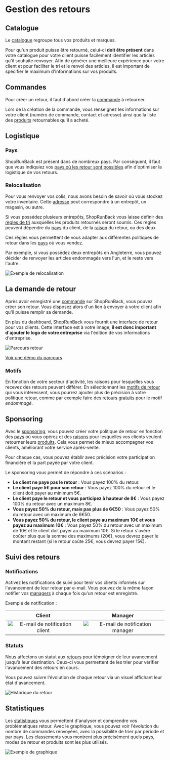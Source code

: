 # Gestion des retours

## Catalogue

Le [catalogue](https://dashboard.shoprunback.com/products) regroupe tous vos produits et marques.

Pour qu'un produit puisse être retourné, celui-ci **doit être présent** dans votre catalogue pour votre client puisse facilement identifier les articles qu'il souhaite renvoyer.
Afin de générer une meilleure expérience pour votre client et pour faciliter le tri et le renvoi des articles, il est important de spécifier le maximum d'informations sur vos produits.

## Commandes

Pour créer un retour, il faut d'abord créer la [commande](https://dashboard.shoprunback.com/orders) à retourner.

Lors de la création de la commande, vous renseignez les informations sur votre client (numéro de commande, contact et adresse) ainsi que la liste des [produits](#catalogue) retournables qu'il a acheté.

## Logistique

### Pays

ShopRunBack est présent dans de nombreux pays. Par conséquent, il faut que vous indiquiez vos [pays où les retour sont possibles](https://dashboard.shoprunback.com/configuration/countries) afin d'optimiser la logistique de vos retours.

### Relocalisation

Pour vous renvoyer vos colis, nous avons besoin de savoir où vous stockez votre inventaire. Cette [adresse](https://dashboard.shoprunback.com/warehouses) peut correspondre à un entrepôt, un magasin, ou autre.

Si vous possédez plusieurs entrepôts, ShopRunBack vous laisse définir des [règles de tri](https://dashboard.shoprunback.com/relocations) auxquelles les produits retournés seront soumis. Ces règles peuvent dépendre du [pays](#pays) du client, de la [raison](#motifs) du retour, ou des deux.

Ces règles vous permettent de vous adapter aux différentes politiques de retour dans les [pays](#pays) où vous vendez.

Par exemple, si vous possédez deux entrepôts en Angleterre, vous pouvez décider de renvoyer les articles endommagés vers l'un, et le reste vers l'autre.

![Exemple de relocalisation](images/dashboard/relocations.png)

## La demande de retour

Après avoir enregistré une [commande](#commandes) sur ShopRunBack, vous pouvez créer son retour. Vous disposez alors d'un lien à envoyer à votre client afin qu'il puisse remplir sa demande.

En plus du dashboard, ShopRunBack vous fournit une interface de retour pour vos clients. Cette interface est à votre image, **il est donc important d'ajouter le logo de votre entreprise** via l'édition de vos informations d'entreprise.

![Parcours retour](images/dashboard/return_web.png)

[Voir une démo du parcours](https://dashboard-mocker.herokuapp.com/random)

### Motifs

En fonction de votre secteur d'activité, les raisons pour lesquelles vous recevez des retours peuvent différer. En sélectionnant les [motifs de retour](https://dashboard.shoprunback.com/configuration/reasons) qui vous intéressent, vous pourrez ajouter plus de précision à votre politique retour, comme par exemple faire des [retours gratuits](#sponsoring) pour le motif *endommagé*.

## Sponsoring

Avec le [sponsoring](https://dashboard.shoprunback.com/sponsorings), vous pouvez créer votre politique de retour en fonction des [pays](#pays) où vous opérez et des [raisons](#motifs) pour lesquelles vos clients veulent retourner leurs [produits](#catalogue). Cela vous permet de mieux accompagner vos clients, améliorant votre service après-vente.

Pour chaque cas, vous pouvez établir avec précision votre participation financière et la part payée par votre client.

Le sponsoring vous permet de répondre à ces scénarios :

- **Le client ne paye pas le retour** : Vous payez 100% du retour.
- **Le client paye 5€ pour son retour** : Vous payez 100% du retour et le client doit payer au minimum 5€.
- **Le client paye le retour et vous participez à hauteur de 8€** : Vous payez 100% du retour avec un maximum 8€.
- **Vous payez 50% du retour, mais pas plus de 6€50** : Vous payez 50% du retour avec un maximum de 6€50.
- **Vous payez 50% du retour, le client paye au maximum 10€ et vous payez au maximum 10€** : Vous payez 50% du retour avec un maximum de 10€ et le client doit payer au maximum 10€. Si le retour s'avère coûter plus que la somme des maximums (20€), vous devrez payer le montant restant (si le retour coûte 25€, vous devrez payer 15€).

## Suivi des retours

### Notifications

Activez les notifications de suivi pour tenir vos clients informés sur l'avancement de leur retour par e-mail. Vous pouvez de la même façon notifier vos [managers](#collaboration) à chaque fois qu'un retour est enregistré.

Exemple de notification :

|Client|Manager|
|:---:|:---:|
|![E-mail de notification client](images/dashboard/notification-customer.png)|![E-mail de notification manager](images/dashboard/notification-retailer.png)|

### Statuts

Nous affectons un statut aux [retours](https://dashboard.shoprunback.com/shipbacks) pour témoigner de leur avancement jusqu'à leur destination. Ceux-ci vous permettent de les trier pour vérifier l'avancement des retours en cours.

Vous pouvez suivre l'évolution de chaque retour via un visuel affichant leur état d'avancement.

![Historique du retour](images/dashboard/timeline.png)

## Statistiques

Les [statistiques](https://dashboard.shoprunback.com) vous permettent d'analyser et comprendre vos problèmatiques retour. Avec le graphique, vous pouvez voir l'évolution du nombre de commandes renvoyées, avec la possibilité de trier par période et par pays. Les classements vous montrent plus précisément quels pays, modes de retour et produits sont les plus utilisés.

![Exemple de graphique](images/dashboard/graph.png)
